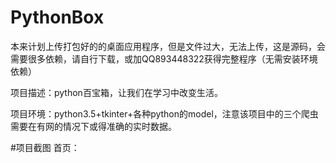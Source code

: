 # PythonBox
本来计划上传打包好的的桌面应用程序，但是文件过大，无法上传，这是源码，会需要很多依赖，请自行下载，或加QQ893448322获得完整程序（无需安装环境依赖）


项目描述：python百宝箱，让我们在学习中改变生活。


项目环境：python3.5+tkinter+各种python的model，注意该项目中的三个爬虫需要在有网的情况下或得准确的实时数据。


#项目截图
首页：
![]()
